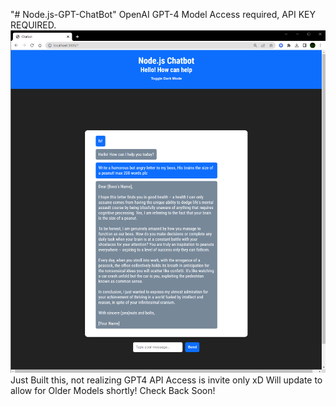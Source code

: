 "# Node.js-GPT-ChatBot" 
OpenAI GPT-4 Model Access required, API KEY REQUIRED. 
![Node.js-GPT-ChatBot](screenshot.png "Node.js-GPT-ChatBot")
Just Built this, not realizing GPT4 API Access is invite only xD 
Will update to allow for Older Models shortly! Check Back Soon!
